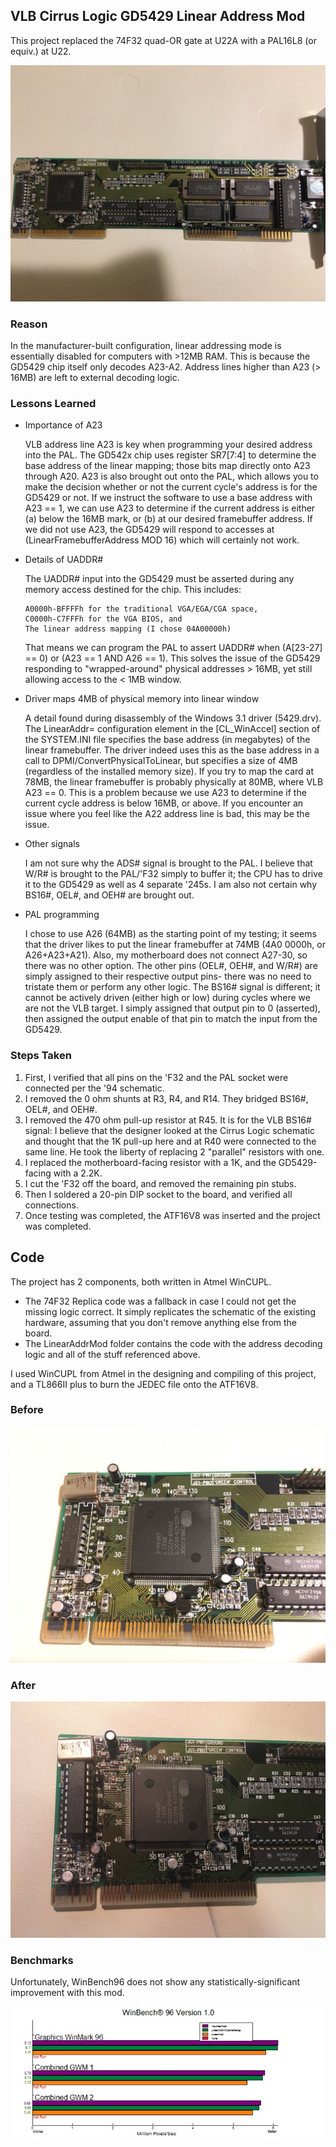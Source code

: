 ## VLB Cirrus Logic GD5429 Linear Address Mod

This project replaced the 74F32 quad-OR gate at U22A with a PAL16L8 (or equiv.) at U22.

![whole board](Photos/BeforeWholeBoard.JPG)

### Reason
In the manufacturer-built configuration, linear addressing mode is essentially disabled for computers with >12MB RAM.  This is because the GD5429 chip itself only decodes A23-A2.  Address lines higher than A23 (> 16MB) are left to external decoding logic.  
	
### Lessons Learned
- Importance of A23

  VLB address line A23 is key when programming your desired address into the PAL.  The GD542x chip uses register SR7\[7:4\] to determine the base address of the linear mapping; those bits map directly onto A23 through A20.  A23 is also brought out onto the PAL, which allows you to make the decision whether or not the current cycle's address is for the GD5429 or not.  If we instruct the software to use a base address with A23 == 1, we can use A23 to determine if the current address is either (a) below the 16MB mark, or (b) at our desired framebuffer address.  If we did not use A23, the GD5429 will respond to accesses at (LinearFramebufferAddress MOD 16) which will certainly not work.
	
- Details of UADDR#

  The UADDR# input into the GD5429 must be asserted during any memory access destined for the chip.  This includes:
  ```
  A0000h-BFFFFh for the traditional VGA/EGA/CGA space,
  C0000h-C7FFFh for the VGA BIOS, and
  The linear address mapping (I chose 04A00000h)
  ```
  That means we can program the PAL to assert UADDR# when (A\[23-27\] == 0) or (A23 == 1 AND A26 == 1).  This solves the issue of the GD5429 responding to "wrapped-around" physical addresses > 16MB, yet still allowing access to the < 1MB window.
	
- Driver maps 4MB of physical memory into linear window

  A detail found during disassembly of the Windows 3.1 driver (5429.drv).  The LinearAddr= configuration element in the \[CL_WinAccel\] section of the SYSTEM.INI file specifies the base address (in megabytes) of the linear framebuffer.  The driver indeed uses this as the base address in a call to DPMI/ConvertPhysicalToLinear, but specifies a size of 4MB (regardless of the installed memory size).  If you try to map the card at 78MB, the linear framebuffer is probably physically at 80MB, where VLB A23 == 0.  This is a problem because we use A23 to determine if the current cycle address is below 16MB, or above.  If you encounter an issue where you feel like the A22 address line is bad, this may be the issue.

- Other signals

  I am not sure why the ADS# signal is brought to the PAL.
  I believe that W/R# is brought to the PAL/'F32 simply to buffer it; the CPU has to drive it to the GD5429 as well as 4 separate '245s.
  I am also not certain why BS16#, OEL#, and OEH# are brought out.
	
- PAL programming

  I chose to use A26 (64MB) as the starting point of my testing; it seems that the driver likes to put the linear framebuffer at 74MB (4A0 0000h, or A26+A23+A21).  Also, my motherboard does not connect A27-30, so there was no other option.  The other pins (OEL#, OEH#, and W/R#) are simply assigned to their respective output pins- there was no need to tristate them or perform any other logic.  The BS16# signal is different; it cannot be actively driven (either high or low) during cycles where we are not the VLB target.  I simply assigned that output pin to 0 (asserted), then assigned the output enable of that pin to match the input from the GD5429.

### Steps Taken

   1.  First, I verified that all pins on the 'F32 and the PAL socket were connected per the '94 schematic.
   2.  I removed the 0 ohm shunts at R3, R4, and R14. They bridged BS16#, OEL#, and OEH#.
   3.  I removed the 470 ohm pull-up resistor at R45.  It is for the VLB BS16# signal:  I believe that the designer looked at the Cirrus Logic schematic and thought that the 1K pull-up here and at R40 were connected to the same line.  He took the liberty of replacing 2 "parallel" resistors with one.
   4.  I replaced the motherboard-facing resistor with a 1K, and the GD5429-facing with a 2.2K.
   5.  I cut the 'F32 off the board, and removed the remaining pin stubs.
   6.  Then I soldered a 20-pin DIP socket to the board, and verified all connections.
   7.  Once testing was completed, the ATF16V8 was inserted and the project was completed.

## Code
   
   The project has 2 components, both written in Atmel WinCUPL.  
   - The 74F32 Replica code was a fallback in case I could not get the missing logic correct.  It simply replicates the schematic of the existing hardware, assuming that you don't remove anything else from the board.
   - The LinearAddrMod folder contains the code with the address decoding logic and all of the stuff referenced above.
   
   I used WinCUPL from Atmel in the designing and compiling of this project, and a TL866II plus to burn the JEDEC file onto the ATF16V8.
   
   
### Before
![before](Photos/BeforeFront.JPG)

### After
![after](Photos/AfterFront.JPG)

### Benchmarks

   Unfortunately, WinBench96 does not show any statistically-significant improvement with this mod.

![benchmark](Photos/VIDCHART.jpg)

